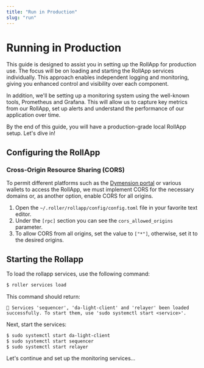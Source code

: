 ```yaml
---
title: "Run in Production"
slug: "run"
---
```


# Running in Production

This guide is designed to assist you in setting up the RollApp for production use. The focus will be on loading and starting the RollApp services individually. This approach enables independent logging and monitoring, giving you enhanced control and visibility over each component.

In addition, we'll be setting up a monitoring system using the well-known tools, Prometheus and Grafana. This will allow us to capture key metrics from our RollApp, set up alerts and understand the performance of our application over time.

By the end of this guide, you will have a production-grade local RollApp setup. Let's dive in!

## Configuring the RollApp 

### Cross-Origin Resource Sharing (CORS)


To permit different platforms such as the [Dymension portal](portal.dymension.xyz) or various wallets to access the RollApp, we must implement CORS for the necessary domains or, as another option, enable CORS for all origins.

1. Open the `~/.roller/rollapp/config/config.toml` file in your favorite text editor.
2. Under the `[rpc]` section you can see the `cors_allowed_origins` parameter. 
3. To allow CORS from all origins, set the value to `["*"]`, otherwise, set it to the desired origins.

## Starting the Rollapp

To load the rollapp services, use the following command:

```bash
$ roller services load
```

This command should return:

```
💈 Services 'sequencer', 'da-light-client' and 'relayer' been loaded successfully. To start them, use 'sudo systemctl start <service>'.
```

Next, start the services:

```bash
$ sudo systemctl start da-light-client
$ sudo systemctl start sequencer
$ sudo systemctl start relayer
```

Let's continue and set up the monitoring services...
